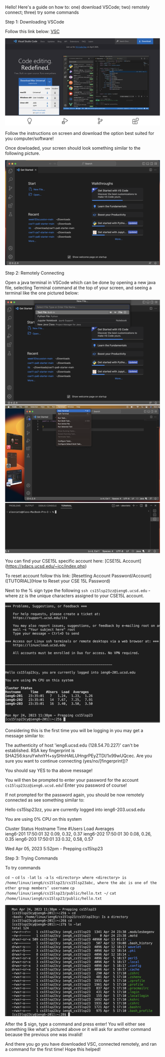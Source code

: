 Hello! Here's a guide on how to: one) download VSCode; two) remotely connect; three) try some commands

Step 1: Downloading VSCode

Follow this link below:
[VSC](https://code.visualstudio.com)

![Image](image1.png)

Follow the instructions on screen and download the option best suited for you computer/software!

Once dowloaded, your screen should look something similar to the following picture. 

![Image](image2.png)

Step 2: Remotely Connecting

Open a java terminal in VSCode which can be done by opening a new java file, selecting Terminal command at the top of your screen, and seeing a terminal like the one pictured below:

![Image](image3.png)
![Image](image4.png)
![Image](image5.png)

You can find your CSE15L specific account here: [CSE15L Account] (https://sdacs.ucsd.edu/~icc/index.php)

To reset account follow this link: [Resetting Account Password/Account]([TUTORIAL](How to Reset your CSE 15L Password)

Next to the % sign type the following `ssh cs15lsp23zz@ieng6.ucsd.edu` - where zz is the unique characters assigned to your CSE15L account.

![Image](img13.png)


Considering this is the first time you will be logging in you may get a message similar to:

The authenticity of host 'ieng6.ucsd.edu (128.54.70.227)' can't be established.
RSA key fingerprint is SHA256:ksruYwhnYH+sySHnHAtLUHngrPEyZTDl/1x99wUQcec.
Are you sure you want to continue connecting (yes/no/[fingerprint])? 

You should say YES to tha above message!

You will then be prompted to enter your password for the account `cs15lsp23zz@ieng6.ucsd.edu`! Enter you password of course!

If not prompted for the password again, you should be now remotely connected as see something similar to:


Hello cs15lsp23zz, you are currently logged into ieng6-203.ucsd.edu

You are using 0% CPU on this system

Cluster Status 
Hostname     Time    #Users  Load  Averages  
ieng6-201   17:50:01   32  0.09,  0.32,  0.37
ieng6-202   17:50:01   30  0.08,  0.26,  0.35
ieng6-203   17:50:01   33  0.32,  0.58,  0.57

 
Wed Apr 05, 2023  5:52pm - Prepping cs15lsp23



Step 3: Trying Commands

To try commands 

`cd ~`
`cd`
`ls -lat`
`ls -a`
`ls <directory> where <directory> is /home/linux/ieng6/cs15lsp23/cs15lsp23abc, where the abc is one of the other group members’ username`
`cp /home/linux/ieng6/cs15lsp23/public/hello.txt ~/`
`cat /home/linux/ieng6/cs15lsp23/public/hello.txt`

![Image](img14.png)

After the $ sign, type a command and press enter! You will either see something like what's pictured above or it will ask for another command because the previous one was invalid!

And there you go you have downloaded VSC, connected remotely, and ran a command for the first time! Hope this helped!

